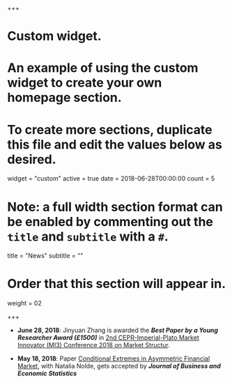 +++
# Custom widget.
# An example of using the custom widget to create your own homepage section.
# To create more sections, duplicate this file and edit the values below as desired.
widget = "custom"
active = true
date = 2018-06-28T00:00:00
count = 5

# Note: a full width section format can be enabled by commenting out the `title` and `subtitle` with a `#`.
title = "News"
 subtitle = ""

# Order that this section will appear in.
weight = 02

+++

-   **June 28, 2018**:
    Jinyuan Zhang is awarded the **_Best Paper by a Young Researcher Award (£1500)_** in [2nd CEPR-Imperial-Plato Market Innovator (MI3) Conference 2018 on Market Structur](https://www.imperial.ac.uk/business-school/events/fintech-centre/cepr-imperial-plato-conference/).

-   **May 18, 2018**:
    Paper [Conditional Extremes in Asymmetric Financial Market](://www.tandfonline.com/doi/full/10.1080/07350015.2018.1476248?scroll=top&needAccess=true), with Natalia Nolde, gets accepted by **_Journal of Business and Economic Statistics_**